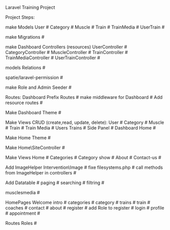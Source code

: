 Laravel Training Project

Project Steps:

make Models 
    User #
    Category #
    Muscle #
    Train #
    TrainMedia #
    UserTrain #

make Migrations #

make Dashboard Controllers (resources)
    UserController #
    CategoryController #
    MuscleController #
    TrainController #
    TrainMediaController #
    UserTrainController #

models Relations #

spatie/laravel-permission #

make Role and Admin Seeder #

Routes:
    Dashboard Prefix Routes #
    make middleware for Dashboard #
    Add resource routes #

Make Dashboard Theme #

Make Views
    CRUD (create,read, update, delete):
        User #
        Category #
        Muscle #
        Train #
        Train Media #
        Users Trains #
    Side Panel #
    Dashboard Home #

Make Home Theme #

Make Home\SiteController #

Make Views
    Home #
    Categories #
    Category show #
    About #
    Contact-us #

Add ImageHelper
    Intervention\Image #
    fixe filesystems.php #
    call methods from ImageHelper in controllers #

Add Datatable #
    paging #
    searching #
    filtring #


musclesmedia #

HomePages
    Welcome
        intro #
        categories #
        category #
        trains #
        train #
        coaches #
        contact #
        about #
        register #
            add Role to register #
        login #
        profile #
        appointment #

Routes Roles #

